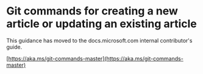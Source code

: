 # Git commands for creating a new article or updating an existing article

This guidance has moved to the docs.microsoft.com internal contributor's guide.

[https://aka.ms/git-commands-master](https://aka.ms/git-commands-master)
